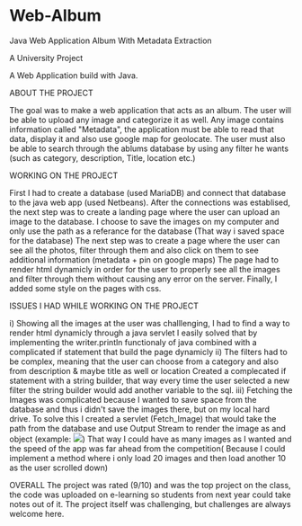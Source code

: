 # Web-Album
Java Web Application Album With Metadata Extraction

A University Project

A Web Application build with Java.

ABOUT THE PROJECT

The goal was to make a web application that acts as an album. The user will be able to upload any image and categorize it as well.
Any image contains information called "Metadata", the application must be able to read that data, display it and also use google map for geolocate.
The user must also be able to search through the ablums database by using any filter he wants (such as category, description, Title, location etc.)

WORKING ON THE PROJECT

First I had to create a database (used MariaDB) and connect that database to the java web app (used Netbeans).
After the connections was establised, the next step was to create a landing page where the user can upload an image to the database.
I choose to save the images on my computer and only use the path as a referance for the database (That way i saved space for the database)
The next step was to create a page where the user can see all the photos, filter through them and also click on them to see additional information (metadata + pin on google maps)
The page had to render html dynamicly in order for the user to properly see all the images and filter through them without causing any error on the server.
Finally, I added some style on the pages with css.

ISSUES I HAD WHILE WORKING ON THE PROJECT

i) Showing all the images at the user was challlenging, I had to find a way to render html dynamicly through a java servlet
I easily solved that by implementing the writer.println functionaly of java combined with a complicated if statement that build the page dynamicly
ii) The filters had to be complex, meaning that the user can choose from a category and also from description & maybe title as well or location
Created a complecated if statement with a string builder, that way every time the user selected a new filter the string builder would add another variable to the sql.
iii) Fetching the Images was complicated because I wanted to save space from the database and thus i didn't save the images there, but on my local hard drive.
To solve this I created a servlet (Fetch_Image) that would take the path from the database and use Output Stream to render the image as and object (example: <img src="http://localhost:8080/mavenproject2/Fetch_Image?path=/home/muvox/NetBeansProjects/Images/IMG_20210603_102052.jpg" class="image">)
That way I could have as many images as I wanted and the speed of the app was far ahead from the competition( Because I could implement a method where i only load 20 images and then load another 10 as the user scrolled down)

OVERALL
The project was rated (9/10) and was the top project on the class, the code was uploaded on e-learning so students from next year could take notes out of it.
The project itself was challenging, but challenges are always welcome here.
